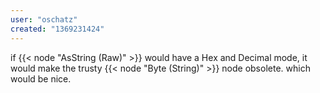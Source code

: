 ```yaml
---
user: "oschatz"
created: "1369231424"
---
```


if {{< node "AsString (Raw)" >}} would have a Hex and Decimal mode, it would make the trusty {{< node "Byte (String)" >}} node obsolete. which would be nice. 
